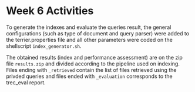 # Week 6 Activities

To generate the indexes and evaluate the queries result, the general configurations 
(such as type of document and query parser) were added to the terrier.properties file and all
other parameters were coded on the shellscript `index_generator.sh`.

The obtained results (index and performance assessment) are on the zip file `results.zip` and
divided according to the pipeline used on indexing. Files ending with `_retrieved` contain the
list of files retrieved using the privded queries and files ended with `_evaluation` corresponds
to the trec\_eval report.
